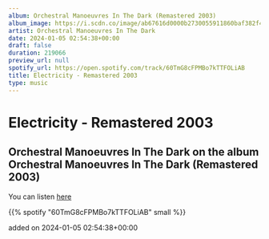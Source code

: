 ```yaml
---
album: Orchestral Manoeuvres In The Dark (Remastered 2003)
album_image: https://i.scdn.co/image/ab67616d0000b2730055911860baf382f46aeffa
artist: Orchestral Manoeuvres In The Dark
date: 2024-01-05 02:54:38+00:00
draft: false
duration: 219066
preview_url: null
spotify_url: https://open.spotify.com/track/60TmG8cFPMBo7kTTFOLiAB
title: Electricity - Remastered 2003
type: music
---
```



# Electricity - Remastered 2003

## Orchestral Manoeuvres In The Dark on the album Orchestral Manoeuvres In The Dark (Remastered 2003)

You can listen [here](https://open.spotify.com/track/60TmG8cFPMBo7kTTFOLiAB)

{{% spotify "60TmG8cFPMBo7kTTFOLiAB" small %}}

added on 2024-01-05 02:54:38+00:00